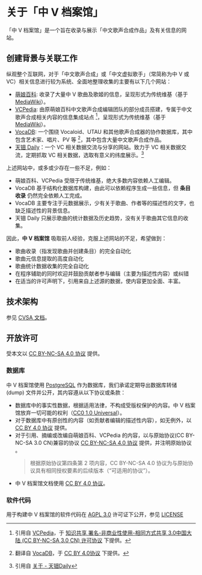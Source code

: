 # 关于「中 V 档案馆」

「中 V 档案馆」是一个旨在收录与展示「中文歌声合成作品」及有关信息的网站。

## 创建背景与关联工作

纵观整个互联网，对于「中文歌声合成」或「中文虚拟歌手」（常简称为中 V 或 VC）相关信息进行较为系统、全面地整理收集的主要有以下几个网站：

- [萌娘百科](https://zh.moegirl.org.cn/):
  收录了大量中 V 歌曲及歌姬的信息，呈现形式为传统维基（基于 [MediaWiki](https://www.mediawiki.org/)）。
- [VCPedia](https://vcpedia.cn/):
  由原萌娘百科中文歌声合成编辑团队的部分成员搭建，专属于中文歌声合成相关内容的信息集成站点 [^1]，呈现形式为传统维基（基于 [MediaWiki](https://www.mediawiki.org/)）。
- [VocaDB](https://vocadb.net/): 一个围绕 Vocaloid、UTAU 和其他歌声合成器的协作数据库，其中包含艺术家、唱片、PV
  等 [^2]，其中包含大量中文歌声合成作品。
- [天钿 Daily](https://tdd.bunnyxt.com/)：一个 VC 相关数据交流与分享的网站。致力于 VC 相关数据交流，定期抓取 VC 相关数据，选取有意义的纬度展示。[^3]

上述网站中，或多或少存在一些不足，例如：

- 萌娘百科、VCPedia 受限于传统维基，绝大多数内容依赖人工编辑。
- VocaDB 基于结构化数据库构建，由此可以依赖程序生成一些信息，但 **条目收录** 仍然完全依赖人工完成。
- VocaDB 主要专注于元数据展示，少有关于歌曲、作者等的描述性的文字，也缺乏描述性的背景信息。
- 天钿 Daily 只展示歌曲的统计数据及历史趋势，没有关于歌曲其它信息的收集。

因此，**中 V 档案馆** 吸取前人经验，克服上述网站的不足，希望做到：

- 歌曲收录（指发现歌曲并创建条目）的完全自动化
- 歌曲元信息提取的高度自动化
- 歌曲统计数据收集的完全自动化
- 在程序辅助的同时欢迎并鼓励贡献者参与编辑（主要为描述性内容）或纠错
- 在适当的许可声明下，引用来自上述源的数据，使内容更加全面、丰富。

## 技术架构

参见 [CVSA 文档](https://docs.projectcvsa.com/)。

## 开放许可

受本文以 [CC BY-NC-SA 4.0 协议](https://creativecommons.org/licenses/by-nc-sa/4.0/) 提供。

### 数据库

中 V 档案馆使用 [PostgreSQL](https://postgresql.org) 作为数据库，我们承诺定期导出数据库转储 (dump)
文件并公开，其内容遵从以下协议或条款：

- 数据库中的事实性数据，根据适用法律，不构成受版权保护的内容。中 V 档案馆放弃一切可能的权利（[CC0 1.0 Universal](https://creativecommons.org/publicdomain/zero/1.0/)）。
- 对于数据库中有原创性的内容（如贡献者编辑的描述性内容），如无例外，以 [CC BY 4.0 协议](https://creativecommons.org/licenses/by/4.0/) 提供。
- 对于引用、摘编或改编自萌娘百科、VCPedia 的内容，以与原始协议(CC BY-NC-SA 3.0
  CN)兼容的协议 [CC BY-NC-SA 4.0 协议](https://creativecommons.org/licenses/by-nc-sa/4.0/) 提供，并注明原始协议 。
    > 根据原始协议第四条第 2 项内容，CC BY-NC-SA 4.0 协议为与原始协议具有相同授权要素的后续版本（“可适用的协议”）。
- 中 V 档案馆文档使用 [CC BY 4.0 协议](https://creativecommons.org/licenses/by/4.0/)。

### 软件代码

用于构建中 V 档案馆的软件代码在 [AGPL 3.0](https://www.gnu.org/licenses/agpl-3.0.html) 许可证下公开，参见 [LICENSE](./LICENSE)

[^1]: 引用自 [VCPedia](https://vcpedia.cn/%E9%A6%96%E9%A1%B5)，于 [知识共享 署名-非商业性使用-相同方式共享 3.0中国大陆 (CC BY-NC-SA 3.0 CN) 许可协议](https://creativecommons.org/licenses/by-nc-sa/3.0/cn/) 下提供。

[^2]: 翻译自 [VocaDB](https://vocadb.net/)，于 [CC BY 4.0协议](https://creativecommons.org/licenses/by/4.0/) 下提供。

[^3]: 引用自 [关于 - 天钿Daily](https://tdd.bunnyxt.com/about)
